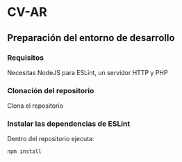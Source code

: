 # CV-AR

## Preparación del entorno de desarrollo

### Requisitos

Necesitas NodeJS para ESLint, un servidor HTTP y PHP

### Clonación del repositorio

Clona el repositorio

### Instalar las dependencias de ESLint

Dentro del repositorio ejecuta:

```
npm install
```